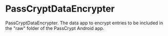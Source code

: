 # PassCryptDataEncrypter
PassCryptDataEncrypter.  The data app to encrypt entries to be included in the "raw" folder of the PassCrypt Android app.
